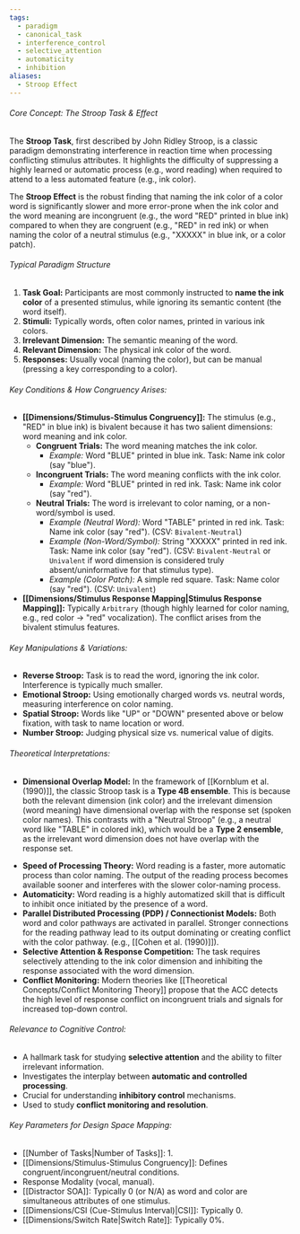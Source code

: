 ```yaml
---
tags:
  - paradigm
  - canonical_task
  - interference_control
  - selective_attention
  - automaticity
  - inhibition
aliases:
  - Stroop Effect
---
```

###### Core Concept: The Stroop Task & Effect

The **Stroop Task**, first described by John Ridley Stroop, is a classic paradigm demonstrating interference in reaction time when processing conflicting stimulus attributes. It highlights the difficulty of suppressing a highly learned or automatic process (e.g., word reading) when required to attend to a less automated feature (e.g., ink color).

The **Stroop Effect** is the robust finding that naming the ink color of a color word is significantly slower and more error-prone when the ink color and the word meaning are incongruent (e.g., the word "RED" printed in blue ink) compared to when they are congruent (e.g., "RED" in red ink) or when naming the color of a neutral stimulus (e.g., "XXXXX" in blue ink, or a color patch).

###### Typical Paradigm Structure

1.  **Task Goal:** Participants are most commonly instructed to **name the ink color** of a presented stimulus, while ignoring its semantic content (the word itself).
2.  **Stimuli:** Typically words, often color names, printed in various ink colors.
3.  **Irrelevant Dimension:** The semantic meaning of the word.
4.  **Relevant Dimension:** The physical ink color of the word.
5.  **Responses:** Usually vocal (naming the color), but can be manual (pressing a key corresponding to a color).

###### Key Conditions & How Congruency Arises:

*   **[[Dimensions/Stimulus-Stimulus Congruency]]:** The stimulus (e.g., "RED" in blue ink) is bivalent because it has two salient dimensions: word meaning and ink color.
    *   **Congruent Trials:** The word meaning matches the ink color.
        *   *Example:* Word "BLUE" printed in blue ink. Task: Name ink color (say "blue").
    *   **Incongruent Trials:** The word meaning conflicts with the ink color.
        *   *Example:* Word "BLUE" printed in red ink. Task: Name ink color (say "red").
    *   **Neutral Trials:** The word is irrelevant to color naming, or a non-word/symbol is used.
        *   *Example (Neutral Word):* Word "TABLE" printed in red ink. Task: Name ink color (say "red"). (CSV: `Bivalent-Neutral`)
        *   *Example (Non-Word/Symbol):* String "XXXXX" printed in red ink. Task: Name ink color (say "red"). (CSV: `Bivalent-Neutral` or `Univalent` if word dimension is considered truly absent/uninformative for that stimulus type).
        *   *Example (Color Patch):* A simple red square. Task: Name color (say "red"). (CSV: `Univalent`)
*   **[[Dimensions/Stimulus Response Mapping|Stimulus Response Mapping]]:** Typically `Arbitrary` (though highly learned for color naming, e.g., red color -> "red" vocalization). The conflict arises from the bivalent stimulus features.

###### Key Manipulations & Variations:

*   **Reverse Stroop:** Task is to read the word, ignoring the ink color. Interference is typically much smaller.
*   **Emotional Stroop:** Using emotionally charged words vs. neutral words, measuring interference on color naming.
*   **Spatial Stroop:** Words like "UP" or "DOWN" presented above or below fixation, with task to name location or word.
*   **Number Stroop:** Judging physical size vs. numerical value of digits.

###### Theoretical Interpretations:

- **Dimensional Overlap Model:** In the framework of [[Kornblum et al. (1990)]], the classic Stroop task is a **Type 4B ensemble**. This is because both the relevant dimension (ink color) and the irrelevant dimension (word meaning) have dimensional overlap with the response set (spoken color names). This contrasts with a "Neutral Stroop" (e.g., a neutral word like "TABLE" in colored ink), which would be a **Type 2 ensemble**, as the irrelevant word dimension does not have overlap with the response set.
*   **Speed of Processing Theory:** Word reading is a faster, more automatic process than color naming. The output of the reading process becomes available sooner and interferes with the slower color-naming process.
*   **Automaticity:** Word reading is a highly automatized skill that is difficult to inhibit once initiated by the presence of a word.
*   **Parallel Distributed Processing (PDP) / Connectionist Models:** Both word and color pathways are activated in parallel. Stronger connections for the reading pathway lead to its output dominating or creating conflict with the color pathway. (e.g., [[Cohen et al. (1990)]]).
*   **Selective Attention & Response Competition:** The task requires selectively attending to the ink color dimension and inhibiting the response associated with the word dimension.
*   **Conflict Monitoring:** Modern theories like [[Theoretical Concepts/Conflict Monitoring Theory]] propose that the ACC detects the high level of response conflict on incongruent trials and signals for increased top-down control.

###### Relevance to Cognitive Control:

*   A hallmark task for studying **selective attention** and the ability to filter irrelevant information.
*   Investigates the interplay between **automatic and controlled processing**.
*   Crucial for understanding **inhibitory control** mechanisms.
*   Used to study **conflict monitoring and resolution**.

###### Key Parameters for Design Space Mapping:

*   [[Number of Tasks|Number of Tasks]]: 1.
*   [[Dimensions/Stimulus-Stimulus Congruency]]: Defines congruent/incongruent/neutral conditions.
*   Response Modality (vocal, manual).
*   [[Distractor SOA]]: Typically 0 (or N/A) as word and color are simultaneous attributes of one stimulus.
*   [[Dimensions/CSI (Cue-Stimulus Interval)|CSI]]: Typically 0.
*   [[Dimensions/Switch Rate|Switch Rate]]: Typically 0%.
